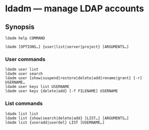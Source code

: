 # ldadm — manage LDAP accounts

## Synopsis

	ldadm help COMMAND
	
	ldadm [OPTIONS…] {user|list|server|project} [ARGUMENTS…]

### User commands

	ldadm user list
	ldadm user search
	ldadm user {show|suspend|restore|delete|add|rename|grant} [-r] USERNAME…
	ldadm user keys list USERNAME
	ldadm user keys {delete|add} [-f FILENAME] USERNAME

### List commands

	ldadm list list
	ldadm list {show|search|delete|add} [LIST…] [ARGUMENTS…]
	ldadm list {useradd|userdel} LIST [USERNAME…]
